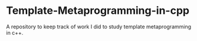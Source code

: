 # Template-Metaprogramming-in-cpp
A repository to keep track of work I did to study template metaprogramming in c++.
